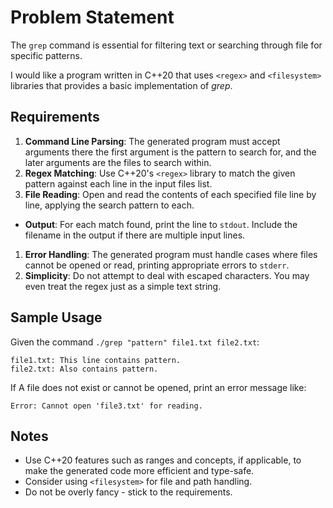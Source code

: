 # Problem Statement

The `grep` command is essential for filtering text or searching through file for specific patterns.

I would like a program written in C++20 that uses `<regex>` and `<filesystem>` libraries that provides a basic implementation of *grep*.

## Requirements

1. **Command Line Parsing**: The generated program must accept arguments there the first argument is the pattern to search for, and the later arguments are the files to search within.
1. **Regex Matching**: Use C++20's `<regex>` library to match the given pattern against each line in the input files list.
1. **File Reading**: Open and read the contents of each specified file line by line, applying the search pattern to each.
 * **Output**: For each match found, print the line to `stdout`. Include the filename in the output if there are multiple input lines.
1. **Error Handling**: The generated program must handle cases where files cannot be opened or read, printing appropriate errors to `stderr`.
1. **Simplicity**: Do not attempt to deal with escaped characters. You may even treat the regex just as a simple text string.


## Sample Usage

Given the command `./grep "pattern" file1.txt file2.txt`:

```
file1.txt: This line contains pattern.
file2.txt: Also contains pattern.
```

If A file does not exist or cannot be opened, print an error message like:

```
Error: Cannot open 'file3.txt' for reading.
```

## Notes

* Use C++20 features such as ranges and concepts, if applicable, to make the generated code more efficient and type-safe.
* Consider using `<filesystem>` for file and path handling.
* Do not be overly fancy - stick to the requirements.

